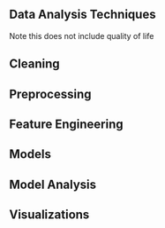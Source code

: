 Data Analysis Techniques
---

Note this does not include quality of life 

## Cleaning

## Preprocessing

## Feature Engineering

## Models

## Model Analysis

## Visualizations
